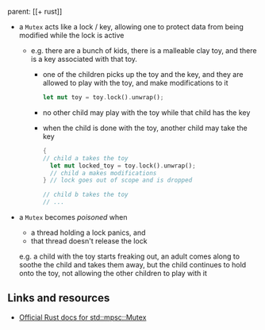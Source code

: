 parent: [[+ rust]]

- a `Mutex` acts like a lock / key, allowing one to protect data from being
  modified while the lock is active

  - e.g. there are a bunch of kids, there is a malleable clay toy, and there
    is a key associated with that toy.

    - one of the children picks up the toy and the key, and they are allowed
      to play with the toy, and make modifications to it
      ```rust
      let mut toy = toy.lock().unwrap();
      ```
    - no other child may play with the toy while that child has the key
    - when the child is done with the toy, another child may take the key

      ```rust
      {
      // child a takes the toy
      	let mut locked_toy = toy.lock().unwrap();
      	// child a makes modifications
      } // lock goes out of scope and is dropped

      // child b takes the toy
      // ...
      ```

- a `Mutex` becomes _poisoned_ when

  - a thread holding a lock panics, and
  - that thread doesn't release the lock

  e.g. a child with the toy starts freaking out, an adult comes along to soothe
  the child and takes them away, but the child continues to hold onto the toy, not
  allowing the other children to play with it

## Links and resources

- [Official Rust docs for std::mpsc::Mutex](http://doc.rust-lang.org/1.72.1/std/sync/struct.Mutex.html)
